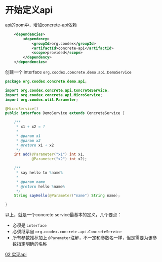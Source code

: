 # 开始定义api

api的pom中，增加concrete-api依赖
```xml
    <dependencies>
        <dependency>
            <groupId>org.coodex</groupId>
            <artifactId>concrete-api</artifactId>
            <scope>provided</scope>
        </dependency>
    </dependencies>
```

创建一个 interface `org.coodex.concrete.demo.api.DemoService`

```java
package org.coodex.concrete.demo.api;

import org.coodex.concrete.api.ConcreteService;
import org.coodex.concrete.api.MicroService;
import org.coodex.util.Parameter;

@MicroService()
public interface DemoService extends ConcreteService {

    /**
     * x1 + x2 = ?
     *
     * @param x1
     * @param x2
     * @return x1 + x2
     */
    int add(@Parameter("x1") int x1,
            @Parameter("x2") int x2);

    /**
     * say hello to %name%
     *
     * @param name
     * @return hello %name%
     */
    String sayHello(@Parameter("name") String name);

}
```

以上，就是一个concrete service最基本的定义，几个要点：
- 必须是 `interface`
- 必须继承自 `org.coodex.concrete.api.ConcreteService`
- 所有参数推荐加上 `@Parameter`注解，不一定和参数名一样，但是需要为该参数指定明确的名称

[02 实现api](step2.md)